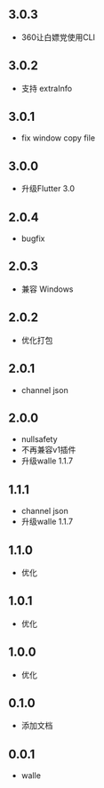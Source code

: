 ## 3.0.3

* 360让白嫖党使用CLI

## 3.0.2

* 支持 extraInfo

## 3.0.1

* fix window copy file

## 3.0.0

* 升级Flutter 3.0

## 2.0.4

* bugfix

## 2.0.3

* 兼容 Windows

## 2.0.2

* 优化打包

## 2.0.1

* channel json

## 2.0.0

* nullsafety
* 不再兼容v1插件
* 升级walle 1.1.7

## 1.1.1

* channel json
* 升级walle 1.1.7

## 1.1.0

* 优化

## 1.0.1

* 优化

## 1.0.0

* 优化

## 0.1.0

* 添加文档

## 0.0.1

* walle
